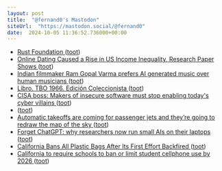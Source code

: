 ```yaml
---
layout: post
title:  "@fernand0's Mastodon"
siteUrl:  "https://mastodon.social/@fernand0"
date:  2024-10-05 11:36:52.736000+00:00
---
```

*  [Rust Foundation ](https://foundation.rust-lang.org/news/latest-rust-foundation-report-details-technical-accomplishments) ([toot](https://mastodon.social/@fernand0/113254610549789221))
*  [Online Dating Caused a Rise in US Income Inequality, Research Paper Shows ](https://www.bnnbloomberg.ca/business/company-news/2024/09/14/online-dating-caused-a-rise-in-us-income-inequality-research-paper-shows) ([toot](https://mastodon.social/@fernand0/113254327616439788))
*  [Indian filmmaker Ram Gopal Varma prefers AI generated music over human musicians ](https://tribune.com.pk/story/2497439/indian-filmmaker-ram-gopal-varma-prefers-ai-generated-music-over-human-musician) ([toot](https://mastodon.social/@fernand0/113254106915448268))
*  [Libro. TBO 1966. Edición Coleccionista ](https://fotografiasenmovimiento.wordpress.com/2024/10/05/libro-tbo-1966-edicion-coleccionista) ([toot](https://mastodon.social/@fernand0/113254084707155311))
*  [CISA boss: Makers of insecure software must stop enabling today's cyber villains ](https://www.theregister.com/2024/09/20/cisa_software_cybercrime_villains) ([toot](https://mastodon.social/@fernand0/113253946356017896))
*  [ ](https://masto.es/@cleopatro) ([toot](https://mastodon.social/@fernand0/113253831725718619))
*  [Automatic takeoffs are coming for passenger jets and they’re going to redraw the map of the sky ](https://edition.cnn.com/travel/embraer-e2-enhanced-takeoff-system/index.htm) ([toot](https://mastodon.social/@fernand0/113253645823626695))
*  [Forget ChatGPT: why researchers now run small AIs on their laptops ](https://www.nature.com/articles/d41586-024-02998-) ([toot](https://mastodon.social/@fernand0/113252906266441858))
*  [California Bans All Plastic Bags After Its First Effort Backfired ](https://www.nytimes.com/2024/09/23/us/california-plastic-bags-ban.htm) ([toot](https://mastodon.social/@fernand0/113252161515993823))
*  [California to require schools to ban or limit student cellphone use by 2026 ](https://eu.usatoday.com/story/news/education/2024/09/24/california-school-cellphone-ban/75368143007) ([toot](https://mastodon.social/@fernand0/113250309894034690))
